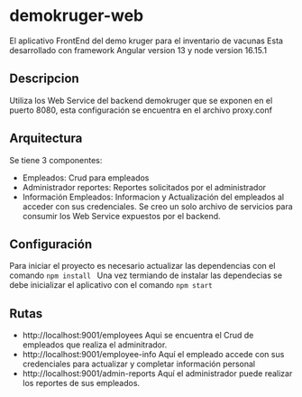 # demokruger-web
El aplicativo FrontEnd del demo kruger para el inventario de vacunas
Esta desarrollado con framework Angular version 13 y node version 16.15.1
## Descripcion
Utiliza los Web Service del backend demokruger que se exponen en el puerto 8080, esta configuración se encuentra en el archivo proxy.conf
## Arquitectura
Se tiene 3 componentes: 
* Empleados: Crud para empleados
* Administrador reportes: Reportes solicitados por el administrador
* Información Empleados: Informacion y Actualización del empleados al acceder con sus credenciales.
Se creo un solo archivo de servicios para consumir los Web Service expuestos por el backend.
 ## Configuración
 Para iniciar el proyecto es necesario actualizar las dependencias con el comando ```npm install ```
 Una vez termiando de instalar las dependecias se debe inicializar el aplicativo con el comando ``` npm start ```
 ## Rutas
 * http://localhost:9001/employees Aqui se encuentra el Crud de empleados que realiza el adminitrador.
 * http://localhost:9001/employee-info Aquí el empleado accede con sus credenciales para actualizar y completar información personal
 * http://localhost:9001/admin-reports Aquí el administrador puede realizar los reportes de sus empleados.
 
 
